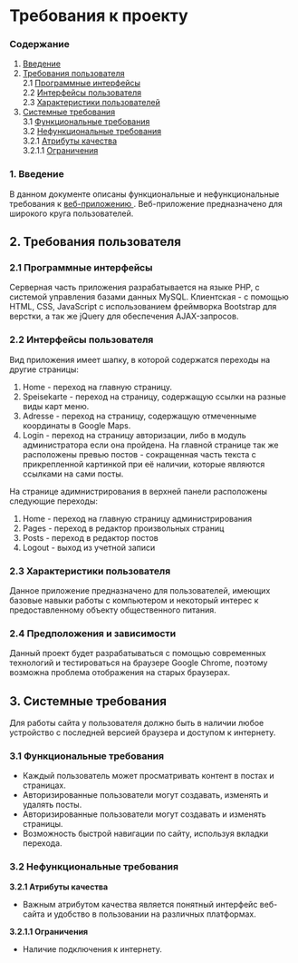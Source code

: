# Требования к проекту

### Содержание
1. [Введение](#1)
2. [Требования пользователя](#2) <br>
2.1 [Программные интерфейсы](#2.1) <br>
2.2 [Интерфейсы пользователя](#2.2) <br>
2.3 [Характеристики пользователей](#2.3)<br>
3. [Системные требования](#3)<br>
3.1 [Функциональные требования](#3.1)<br> 
3.2 [Нефункциональные требования](#3.2)<br>
3.2.1 [Атрибуты качества](#3.2.1)<br>
3.2.1.1 [Ограничения](#3.2.1.1)<br>

### 1. Введение <a name="1"></a>
В данном документе описаны функциональные и нефункциональные требования к [веб-приложению ](https://github.com/bahdanhal/phpsite). Веб-приложение предназначено для широкого круга пользователей. 

## 2. Требования пользователя <a name="2"></a>

### 2.1 Программные интерфейсы <a name="2.1"></a>
Серверная часть приложения разрабатывается на языке PHP, с системой управления базами данных MySQL. Клиентская - с помощью HTML, CSS, JavaScript с использованием фреймворка Bootstrap для верстки, а так же jQuery для обеспечения AJAX-запросов.

### 2.2 Интерфейсы пользователя <a name="2.2"></a>
Вид приложения имеет шапку, в которой содержатся переходы на другие страницы: 
1. Home - переход на главную страницу.
2. Speisekarte - переход на страницу, содержащую ссылки на разные виды карт меню.
3. Adresse - переход на страницу, содержащую отмеченныме координаты в Google Maps.
4. Login - переход на страницу авторизации, либо в модуль администратора если она пройдена.
На главной странице так же расположены превью постов - сокращенная часть текста с прикрепленной картинкой при её наличии, которые являются ссылками на сами посты.

На странице адимнистрирования в верхней панели расположены следующие переходы:
1. Home - переход на главную страницу администрирования
2. Pages - переход в редактор произвольных страниц
3. Posts - переход в редактор постов
4. Logout - выход из учетной записи

### 2.3 Характеристики пользователя <a name="2.3"></a>
Данное приложение предназначено для пользователей, имеющих базовые навыки работы с компьютером и некоторый интерес к предоставленному объекту общественного питания.

### 2.4 Предположения и зависимости
Данный проект будет разрабатываться с помощью современных технологий и тестироваться на браузере Google Chrome, поэтому возможна проблема отображения на старых браузерах.

## 3. Системные требования <a name="3"></a>
Для работы сайта у пользователя должно быть в наличии любое устройство с последней версией браузера и доступом к интернету.

### 3.1 Функциональные требования <a name="3.1"></a>
* Каждый пользователь может просматривать контент в постах и страницах.
* Авторизированные пользователи могут создавать, изменять и удалять посты.
* Авторизированные пользователи могут создавать и изменять страницы.
* Возможность быстрой навигации по сайту, используя вкладки перехода.

### 3.2 Нефункциональные требования <a name="3.2"></a>

**3.2.1 Атрибуты качества<a name="3.2.1"></a>**
* Важным атрибутом качества является понятный интерфейс веб-сайта и удобство в пользовании на различных платформах.

**3.2.1.1 Ограничения <a name="3.2.1.1"></a>**
* Наличие подключения к интернету.


